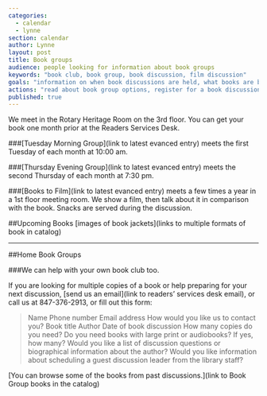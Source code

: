 ```yaml
---
categories: 
  - calendar
  - lynne
section: calendar
author: Lynne
layout: post
title: Book groups
audience: people looking for information about book groups
keywords: "book club, book group, book discussion, film discussion"
goals: "information on when book discussions are held, what books are being discussed next and where to get them, and what to do if you need help finding books for your own book club"
actions: "read about book group options, register for a book discussion, find the latest discussion book in the catalog, request books or assistance with your own book club"
published: true
---
```


We meet in the Rotary Heritage Room on the 3rd floor. You can get your book one month prior at the Readers Services Desk.

###[Tuesday Morning Group](link to latest evanced entry) meets the first Tuesday of each month at 10:00 am.

###[Thursday Evening Group](link to latest evanced entry) meets the second Thursday of each month at 7:30 pm.

###[Books to Film](link to latest evanced entry) meets a few times a year in a 1st floor meeting room. We show a film, then talk about it in comparison with the book. Snacks are served during the discussion. 

##Upcoming Books 
[images of book jackets](links to multiple formats of book in catalog)
________________________________________
##Home Book Groups

###We can help with your own book club too. 

If you are looking for multiple copies of a book or help preparing for your next discussion, [send us an email](link to readers’ services desk email), or call us at 847-376-2913, or fill out this form: 

> Name
Phone number 
Email address
How would you like us to contact you?
Book title
Author
Date of book discussion
How many copies do you need?
Do you need books with large print or audiobooks? If yes, how many?
Would you like a list of discussion questions or biographical information about the author?
Would you like information about scheduling a guest discussion leader from the library staff?

[You can browse some of the books from past discussions.](link to Book Group books in the catalog)
